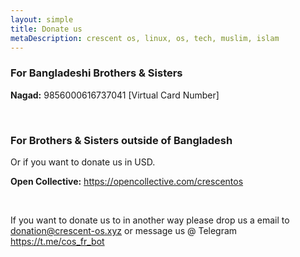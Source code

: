 ```yaml
---
layout: simple
title: Donate us
metaDescription: crescent os, linux, os, tech, muslim, islam
---
```


### For Bangladeshi Brothers & Sisters

**Nagad:** 9856000616737041 [Virtual Card Number]          

<br>

###  For Brothers & Sisters outside of Bangladesh
<div>
    <p class="callout info">Or if you want to donate us in USD. </p>
</div>

**Open Collective:** <https://opencollective.com/crescentos>


<br>

<div>
    <p class="callout info"> If you want to donate us to in another way please drop us a email to <a href="maito:donation@crescent-os.xyz">donation@crescent-os.xyz</a> or message us @ Telegram <a href="https://t.me/cos_fr_bot">https://t.me/cos_fr_bot</a></p>
</div>